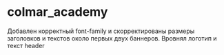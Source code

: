 # colmar_academy
Добавлен корректный font-family и скорректированы размеры заголовков и текстов около первых двух баннеров. Вровнял логотип и текст header

